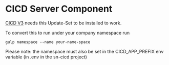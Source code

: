 # CICD Server Component

[CICD V3](https://github.com/bmoers/sn-cicd/tree/release/3) needs this Update-Set to be installed to work.

To convert this to run under your company namespace run
```
gulp namespace --name your-name-space
```

Please note: the namespace must also be set in the CICD_APP_PREFIX env variable (in .env in the sn-cicd project)